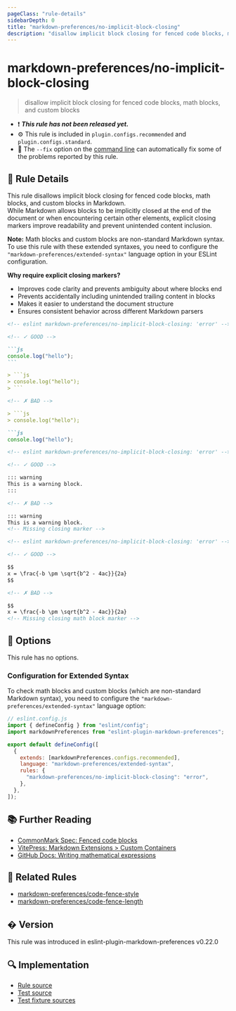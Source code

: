 ```yaml
---
pageClass: "rule-details"
sidebarDepth: 0
title: "markdown-preferences/no-implicit-block-closing"
description: "disallow implicit block closing for fenced code blocks, math blocks, and custom blocks"
---
```


# markdown-preferences/no-implicit-block-closing

> disallow implicit block closing for fenced code blocks, math blocks, and custom blocks

- ❗ <badge text="This rule has not been released yet." vertical="middle" type="error"> **_This rule has not been released yet._** </badge>
- ⚙️ This rule is included in `plugin.configs.recommended` and `plugin.configs.standard`.
- 🔧 The `--fix` option on the [command line](https://eslint.org/docs/user-guide/command-line-interface#fixing-problems) can automatically fix some of the problems reported by this rule.

## 📖 Rule Details

This rule disallows implicit block closing for fenced code blocks, math blocks, and custom blocks in Markdown.\
While Markdown allows blocks to be implicitly closed at the end of the document or when encountering certain other elements, explicit closing markers improve readability and prevent unintended content inclusion.

**Note:** Math blocks and custom blocks are non-standard Markdown syntax. To use this rule with these extended syntaxes, you need to configure the `"markdown-preferences/extended-syntax"` language option in your ESLint configuration.

**Why require explicit closing markers?**

- Improves code clarity and prevents ambiguity about where blocks end
- Prevents accidentally including unintended trailing content in blocks
- Makes it easier to understand the document structure
- Ensures consistent behavior across different Markdown parsers

<!-- prettier-ignore-start -->

<!-- eslint-skip -->

````md
<!-- eslint markdown-preferences/no-implicit-block-closing: 'error' -->

<!-- ✓ GOOD -->

```js
console.log("hello");
```

> ```js
> console.log("hello");
> ```

<!-- ✗ BAD -->

> ```js
> console.log("hello");

```js
console.log("hello");
````

<!-- prettier-ignore-end -->

<!-- prettier-ignore-start -->

<!-- eslint-skip -->

```md
<!-- eslint markdown-preferences/no-implicit-block-closing: 'error' -->

<!-- ✓ GOOD -->

::: warning
This is a warning block.
:::

<!-- ✗ BAD -->

::: warning
This is a warning block.
<!-- Missing closing marker -->
```

<!-- prettier-ignore-end -->

<!-- prettier-ignore-start -->

<!-- eslint-skip -->

```md
<!-- eslint markdown-preferences/no-implicit-block-closing: 'error' -->

<!-- ✓ GOOD -->

$$
x = \frac{-b \pm \sqrt{b^2 - 4ac}}{2a}
$$

<!-- ✗ BAD -->

$$
x = \frac{-b \pm \sqrt{b^2 - 4ac}}{2a}
<!-- Missing closing math block marker -->
```

<!-- prettier-ignore-end -->

## 🔧 Options

This rule has no options.

### Configuration for Extended Syntax

To check math blocks and custom blocks (which are non-standard Markdown syntax), you need to configure the `"markdown-preferences/extended-syntax"` language option:

```js
// eslint.config.js
import { defineConfig } from "eslint/config";
import markdownPreferences from "eslint-plugin-markdown-preferences";

export default defineConfig([
  {
    extends: [markdownPreferences.configs.recommended],
    language: "markdown-preferences/extended-syntax",
    rules: {
      "markdown-preferences/no-implicit-block-closing": "error",
    },
  },
]);
```

## 📚 Further Reading

- [CommonMark Spec: Fenced code blocks](https://spec.commonmark.org/0.31.2/#fenced-code-blocks)
- [VitePress: Markdown Extensions > Custom Containers](https://vitepress.dev/guide/markdown#custom-containers)
- [GitHub Docs: Writing mathematical expressions](https://docs.github.com/get-started/writing-on-github/working-with-advanced-formatting/writing-mathematical-expressions)

## 👫 Related Rules

- [markdown-preferences/code-fence-style](./code-fence-style.md)
- [markdown-preferences/code-fence-length](./code-fence-length.md)

## � Version

This rule was introduced in eslint-plugin-markdown-preferences v0.22.0

## 🔍 Implementation

<!-- eslint-disable markdown-links/no-dead-urls -- Auto generated -->

- [Rule source](https://github.com/ota-meshi/eslint-plugin-markdown-preferences/blob/main/src/rules/no-implicit-block-closing.ts)
- [Test source](https://github.com/ota-meshi/eslint-plugin-markdown-preferences/blob/main/tests/src/rules/no-implicit-block-closing.ts)
- [Test fixture sources](https://github.com/ota-meshi/eslint-plugin-markdown-preferences/tree/main/tests/fixtures/rules/no-implicit-block-closing)

<!-- eslint-enable markdown-links/no-dead-urls -- Auto generated -->
